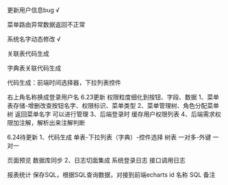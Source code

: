 更新用户信息bug √

菜单路由异常数据返回不正常

系统名字动态修改 √

关联表代码生成

字典表关联代码生成

代码生成：前端时间选择器，下拉列表控件

右上角名称换成登录用户名
6.23更新
权限粒度细化到按钮、字段、数据
1、菜单表存储-增删改查按钮名字、权限标识、菜单类型
2、菜单管理树、角色分配菜单树 返回菜单名字 可以进行管理
3、后端登录时 缓存用户权限列表
4、后端需求权限加注解，解析出来注解判断

6.24待更新
1、代码生成
单表-下拉列表（字典）-控件选择
树表
一对多-外键
一对一

页面预览
数据库同步
2、日志切面集成
系统登录日志
接口调用日志

报表统计
保存SQL，根据SQL查询数据，对接到前端echarts
id 名称 SQL 备注